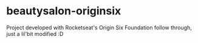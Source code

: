 # beautysalon-originsix
Project developed with Rocketseat's Origin Six Foundation follow through, just a lil'bit modified :D
